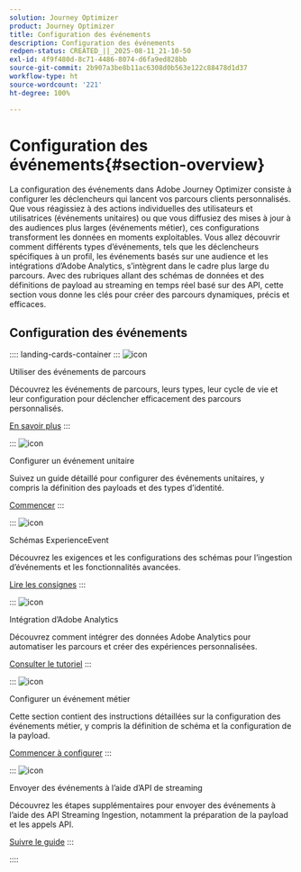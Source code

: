 ```yaml
---
solution: Journey Optimizer
product: Journey Optimizer
title: Configuration des événements
description: Configuration des événements
redpen-status: CREATED_||_2025-08-11_21-10-50
exl-id: 4f9f480d-8c71-4486-8074-d6fa9ed828bb
source-git-commit: 2b907a3be8b11ac6308d0b563e122c88478d1d37
workflow-type: ht
source-wordcount: '221'
ht-degree: 100%

---
```


# Configuration des événements{#section-overview}

La configuration des événements dans Adobe Journey Optimizer consiste à configurer les déclencheurs qui lancent vos parcours clients personnalisés. Que vous réagissiez à des actions individuelles des utilisateurs et utilisatrices (événements unitaires) ou que vous diffusiez des mises à jour à des audiences plus larges (événements métier), ces configurations transforment les données en moments exploitables. Vous allez découvrir comment différents types d’événements, tels que les déclencheurs spécifiques à un profil, les événements basés sur une audience et les intégrations d’Adobe Analytics, s’intègrent dans le cadre plus large du parcours. Avec des rubriques allant des schémas de données et des définitions de payload au streaming en temps réel basé sur des API, cette section vous donne les clés pour créer des parcours dynamiques, précis et efficaces.

## Configuration des événements

:::: landing-cards-container
:::
![icon](https://cdn.experienceleague.adobe.com/icons/book.svg?lang=fr)

Utiliser des événements de parcours

Découvrez les événements de parcours, leurs types, leur cycle de vie et leur configuration pour déclencher efficacement des parcours personnalisés.

[En savoir plus](../using/event/about-events.md)
:::

:::
![icon](https://cdn.experienceleague.adobe.com/icons/circle-play.svg?lang=fr)

Configurer un événement unitaire

Suivez un guide détaillé pour configurer des événements unitaires, y compris la définition des payloads et des types d’identité.

[Commencer](../using/event/about-creating.md)
:::

:::
![icon](https://cdn.experienceleague.adobe.com/icons/code-branch.svg?lang=fr)

Schémas ExperienceEvent

Découvrez les exigences et les configurations des schémas pour l’ingestion d’événements et les fonctionnalités avancées.

[Lire les consignes](../using/event/experience-event-schema.md)
:::

:::
![icon](https://cdn.experienceleague.adobe.com/icons/chart-line.svg?lang=fr)

Intégration d’Adobe Analytics

Découvrez comment intégrer des données Adobe Analytics pour automatiser les parcours et créer des expériences personnalisées.

[Consulter le tutoriel](../using/event/about-analytics.md)
:::

:::
![icon](https://cdn.experienceleague.adobe.com/icons/list-check.svg?lang=fr)

Configurer un événement métier

Cette section contient des instructions détaillées sur la configuration des événements métier, y compris la définition de schéma et la configuration de la payload.

[Commencer à configurer](../using/event/about-creating-business.md)
:::

:::
![icon](https://cdn.experienceleague.adobe.com/icons/gear.svg?lang=fr)

Envoyer des événements à l’aide d’API de streaming

Découvrez les étapes supplémentaires pour envoyer des événements à l’aide des API Streaming Ingestion, notamment la préparation de la payload et les appels API.

[Suivre le guide](../using/event/additional-steps-to-send-events-to-journey.md)
:::

::::
